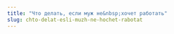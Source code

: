 ```yaml
---
title: "Что делать, если муж не&nbsp;хочет работать"
slug: chto-delat-esli-muzh-ne-hochet-rabotat
---
```


